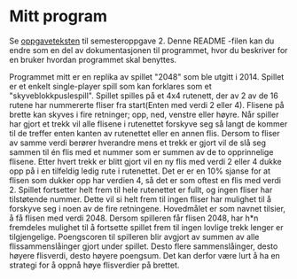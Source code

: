 # Mitt program

Se [oppgaveteksten](./OPPGAVETEKST.md) til semesteroppgave 2. Denne README -filen kan du endre som en del av dokumentasjonen til programmet, hvor du beskriver for en bruker hvordan programmet skal benyttes.

Programmet mitt er en replika av spillet "2048" som ble utgitt i 2014.
Spillet er et enkelt single-player spill som kan forklares som et "skyveblokkpuslespill".
Spillet spilles på et 4x4 rutenett, der av 2 av de 16 rutene har nummererte fliser fra start(Enten med verdi 2 eller 4).
Flisene på brette kan skyves i fire retninger; opp, ned, venstre eller høyre. Når spiller har gjort et trekk vil alle flisene i rutenettet forskyve seg så langt de kommer til de treffer enten kanten av rutenettet eller en annen flis.
Dersom to fliser av samme verdi berører hverandre mens et trekk er gjort vil de slå seg sammen til én flis med et nummer som er summen av de to opprinnelige flisene.
Etter hvert trekk er blitt gjort vil en ny flis med verdi 2 eller 4 dukke opp på i en tilfeldig ledig rute i rutenettet. Det er er en 10% sjanse for at flisen som dukker opp har verdien 4, så det er som oftest en flis med verdi 2.
Spillet fortsetter helt frem til hele rutenettet er fullt, og ingen fliser har tilstøtende nummer. Dette vil si helt frem til ingen fliser har mulighet til å forskyve seg i noen av de fire retningene.
Hovedmålet er som navnet tilsier, å få flisen med verdi 2048. Dersom spilleren får flisen 2048, har h*n fremdeles mulighet til å fortsette spillet frem til ingen lovlige trekk lenger er tilgjengelige.
Poengscoren til spilleren blir avgjort av summen av alle flissammenslåinger gjort under spillet. Desto flere sammenslåinger, desto høyere flisverdi, desto høyere poengsum. Det kan derfor være lurt å ha en strategi for å oppnå høye flisverdier på brettet.
